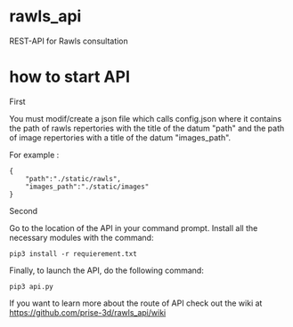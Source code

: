 # rawls_api
REST-API for Rawls consultation

# how to start API
First

You must modif/create a json file which calls config.json where it contains the path of rawls repertories with the title of the datum "path" and the path of image repertories with a title of the datum "images_path".

For example :

    {
	    "path":"./static/rawls",
	    "images_path":"./static/images"
    }

Second

Go to the location of the API in your command prompt. Install all the necessary modules with the command:

    pip3 install -r requierement.txt

Finally, to launch the API, do the following command:

    pip3 api.py

If you want to learn more about the route of API check out the wiki at https://github.com/prise-3d/rawls_api/wiki